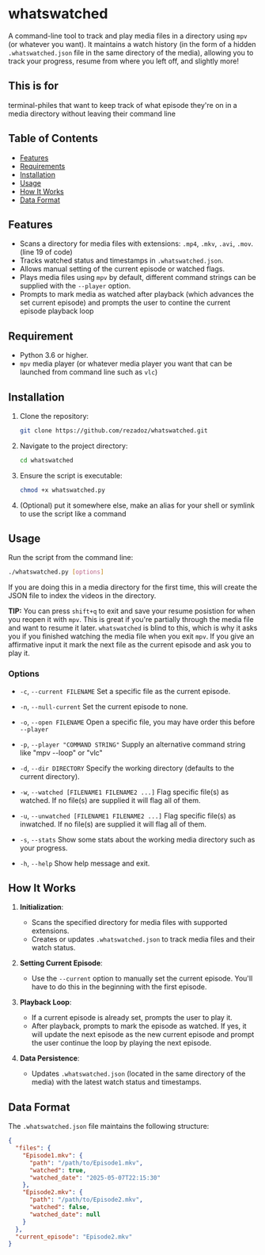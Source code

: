 # whatswatched
A command-line tool to track and play media files in a directory using `mpv` (or whatever you want). It maintains a watch history (in the form of a hidden `.whatswatched.json` file in the same directory of the media), allowing you to track your progress, resume from where you left off, and slightly more!

## This is for

terminal-philes that want to keep track of what episode they're on in a media directory without leaving their command line

## Table of Contents

* [Features](#features)
* [Requirements](#requirements)
* [Installation](#installation)
* [Usage](#usage)
* [How It Works](#how-it-works)
* [Data Format](#data-format)

## Features

* Scans a directory for media files with extensions: `.mp4`, `.mkv`, `.avi`, `.mov`. (line 19 of code)
* Tracks watched status and timestamps in `.whatswatched.json`.
* Allows manual setting of the current episode or watched flags.
* Plays media files using `mpv` by default, different command strings can be supplied with the `--player` option.
* Prompts to mark media as watched after playback (which advances the set current episode) and prompts the user to contine the current episode playback loop

## Requirement

* Python 3.6 or higher.
* `mpv` media player (or whatever media player you want that can be launched from command line such as `vlc`)

## Installation

1. Clone the repository:

   ```bash
   git clone https://github.com/rezadoz/whatswatched.git
   ```



2. Navigate to the project directory:

   ```bash
   cd whatswatched
   ```



3. Ensure the script is executable:

   ```bash
   chmod +x whatswatched.py
   ```

4. (Optional) put it somewhere else, make an alias for your shell or symlink to use the script like a command

## Usage

Run the script from the command line:

```bash
./whatswatched.py [options]
```

If you are doing this in a media directory for the first time, this will create the JSON file to index the videos in the directory.

**TIP:** You can press `shift+q` to exit and save your resume posistion for when you reopen it with `mpv`. This is great if you're partially through the media file and want to resume it later. `whatswatched` is blind to this, which is why it asks you if you finished watching the media file when you exit `mpv`. If you give an affirmative input it mark the next file as the current episode and ask you to play it.

### Options

* `-c`, `--current FILENAME`
  Set a specific file as the current episode.

* `-n`, `--null-current`
  Set the current episode to none.

* `-o`, `--open FILENAME`
  Open a specific file, you may have order this before `--player`

* `-p`, `--player "COMMAND STRING"`
  Supply an alternative command string like "mpv --loop" or "vlc"

* `-d`, `--dir DIRECTORY`
  Specify the working directory (defaults to the current directory).

* `-w`, `--watched [FILENAME1 FILENAME2 ...]`
  Flag specific file(s) as watched. If no file(s) are supplied it will flag all of them.


* `-u`, `--unwatched [FILENAME1 FILENAME2 ...]`
  Flag specific file(s) as inwatched. If no file(s) are supplied it will flag all of them.

* `-s`, `--stats`
  Show some stats about the working media directory such as your progress.

* `-h`, `--help`
  Show help message and exit.

## How It Works

1. **Initialization**:

   * Scans the specified directory for media files with supported extensions.
   * Creates or updates `.whatswatched.json` to track media files and their watch status.

2. **Setting Current Episode**:

   * Use the `--current` option to manually set the current episode. You'll have to do this in the beginning with the first episode.

3. **Playback Loop**:

   * If a current episode is already set, prompts the user to play it.
   * After playback, prompts to mark the episode as watched. If yes, it will update the next episode as the new current episode and prompt the user continue the loop by playing the next episode.

4. **Data Persistence**:

   * Updates `.whatswatched.json` (located in the same directory of the media) with the latest watch status and timestamps.

## Data Format

The `.whatswatched.json` file maintains the following structure:

```json
{
  "files": {
    "Episode1.mkv": {
      "path": "/path/to/Episode1.mkv",
      "watched": true,
      "watched_date": "2025-05-07T22:15:30"
    },
    "Episode2.mkv": {
      "path": "/path/to/Episode2.mkv",
      "watched": false,
      "watched_date": null
    }
  },
  "current_episode": "Episode2.mkv"
}
```
